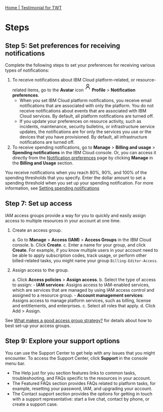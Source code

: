 <nav>
<a href="index.html"> Home   | </a>
<a href="testimonial.html"> Testimonial for TWT </a>
</nav>

# Steps

## Step 5: Set preferences for receiving notifications

Complete the following steps to set your preferences for receiving various types of notifications:

1.  To receive notifications about IBM Cloud platform-related, or resource-related items, go to the **Avatar** icon ![Avatar icon](./avatar_icon.jpg) **Profile** > **Notification preferences**.
	-  When you set IBM Cloud platform notifications, you receive email notifications that are associated with only the platform. You do not receive notifications about events that are associated with IBM Cloud services. By default, all platform notifications are turned off.
	-    If you update your preferences on resource activity, such as incidents, maintenance, security bulletins, or infrastructure service updates, the notifications are for only the services you use or the devices that you have provisioned. By default, all infrastructure notifications are turned off.
2.  To receive spending notifications, go to **Manage** > **Billing and usage** > **Spending notifications** in the IBM Cloud console. Or, you can access it directly from the [Notification preferences](https://cloud.ibm.com/user/notifications) page by clicking **Manage** in the **Billing and Usage** section. 

You receive notifications when you reach 80%, 90%, and 100% of the spending thresholds that you specify. Enter the dollar amount to set a spending threshold when you set up your spending notification. For more information, see [Setting spending notifications](https://cloud.ibm.com/docs/billing-usage?topic=billing-usage-spending)

## Step 7: Set up access

IAM access groups provide a way for you to quickly and easily assign access to multiple resources in your account at one time.

1.  Create an access group.

    a.  Go to **Manage** > **Access (IAM)** > **Access Groups** in the IBM Cloud console.
    b.  Click **Create**.
    c.  Enter a name for your group, and click **Create**. For example, if you know multiple users in your account need to be able to apply subscription codes, track usage, or perform other billed-related tasks, you might name your group `Billing-Editor-Access`.
2. Assign access to the group.

    a.  Click **Access policies** > **Assign access**.
    b.  Select the type of access to assign:
		-  **IAM services**: Assigns access to IAM-enabled services, which are services that are managed by using IAM access control and assigned to a resource group. 
		-  **Account management services**: Assigns access to manage platform services, such as billing, license and entitlements, and enterprises.
    c.  Select all roles that apply.
    d.  Click Add > Assign.
    
See [What makes a good access group strategy?](https://cloud.ibm.com/docs/account?topic=account-account_setup#resource-group-strategy) for details about how to best set-up your access groups.

## Step 9: Explore your support options

You can use the Support Center to get help with any issues that you might encounter. To access the Support Center, click **Support** in the console menu bar.

-  The Help just for you section features links to common tasks, troubleshooting, and FAQs specific to the resources in your account.
-  The Featured FAQs section provides FAQs related to platform tasks, for example, resetting your password, IAM, and upgrading your account.
-  The Contact support section provides the options for getting in touch with a support representative: start a live chat, contact by phone, or create a support case.
